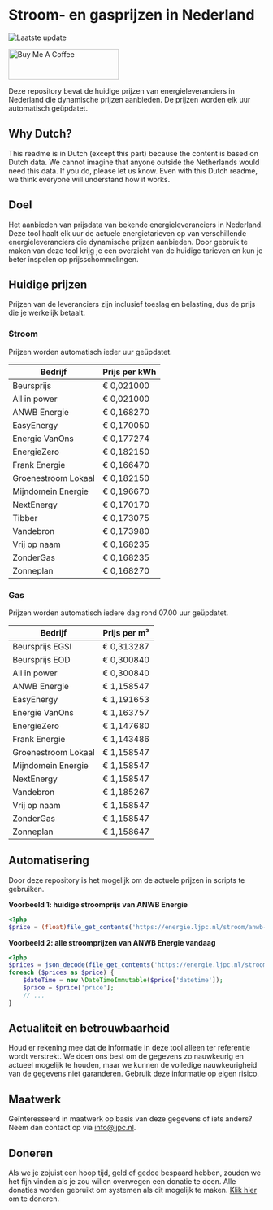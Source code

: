 # Stroom- en gasprijzen in Nederland

![Laatste update](https://img.shields.io/badge/laatste%20update-2025--10--06%2000%3A00%20CET-brightgreen)

<a href="https://www.buymeacoffee.com/Lars-" target="_blank"><img src="https://cdn.buymeacoffee.com/buttons/v2/default-orange.png" alt="Buy Me A Coffee" height="60" style="height: 60px !important;width: 217px !important;" ></a>

Deze repository bevat de huidige prijzen van energieleveranciers in Nederland die dynamische prijzen aanbieden. De prijzen worden elk uur automatisch geüpdatet.

## Why Dutch?

This readme is in Dutch (except this part) because the content is based on Dutch data. We cannot imagine that anyone outside the Netherlands would need this data. If you do, please let us know. Even with this Dutch readme, we think
everyone will understand how it works.

## Doel

Het aanbieden van prijsdata van bekende energieleveranciers in Nederland. Deze tool haalt elk uur de actuele energietarieven op van verschillende energieleveranciers die dynamische prijzen aanbieden. Door gebruik te maken van deze tool
krijg je een overzicht van de huidige tarieven en kun je beter inspelen op prijsschommelingen.

## Huidige prijzen

Prijzen van de leveranciers zijn inclusief toeslag en belasting, dus de prijs die je werkelijk betaalt.

### Stroom

Prijzen worden automatisch ieder uur geüpdatet.

 Bedrijf | Prijs per kWh 
---------|---------------
Beursprijs | € 0,021000
All in power | € 0,021000
ANWB Energie | € 0,168270
EasyEnergy | € 0,170050
Energie VanOns | € 0,177274
EnergieZero | € 0,182150
Frank Energie | € 0,166470
Groenestroom Lokaal | € 0,182150
Mijndomein Energie | € 0,196670
NextEnergy | € 0,170170
Tibber | € 0,173075
Vandebron | € 0,173980
Vrij op naam | € 0,168235
ZonderGas | € 0,168235
Zonneplan | € 0,168270


### Gas

Prijzen worden automatisch iedere dag rond 07.00 uur geüpdatet.

 Bedrijf | Prijs per m³ 
---------|--------------
Beursprijs EGSI | € 0,313287
Beursprijs EOD | € 0,300840
All in power | € 0,300840
ANWB Energie | € 1,158547
EasyEnergy | € 1,191653
Energie VanOns | € 1,163757
EnergieZero | € 1,147680
Frank Energie | € 1,143486
Groenestroom Lokaal | € 1,158547
Mijndomein Energie | € 1,158547
NextEnergy | € 1,158547
Vandebron | € 1,185267
Vrij op naam | € 1,158547
ZonderGas | € 1,158547
Zonneplan | € 1,158647


## Automatisering

Door deze repository is het mogelijk om de actuele prijzen in scripts te gebruiken.

**Voorbeeld 1: huidige stroomprijs van ANWB Energie**

```php
<?php
$price = (float)file_get_contents('https://energie.ljpc.nl/stroom/anwb-energie-nu.txt');

```

**Voorbeeld 2: alle stroomprijzen van ANWB Energie vandaag**

```php
<?php
$prices = json_decode(file_get_contents('https://energie.ljpc.nl/stroom/all-in-power-vandaag.json'),true);
foreach ($prices as $price) {
    $dateTime = new \DateTimeImmutable($price['datetime']);
    $price = $price['price'];
    // ...
}
```

## Actualiteit en betrouwbaarheid

Houd er rekening mee dat de informatie in deze tool alleen ter referentie wordt verstrekt. We doen ons best om de gegevens zo nauwkeurig en actueel mogelijk te houden, maar we kunnen de volledige nauwkeurigheid van de gegevens niet
garanderen. Gebruik deze informatie op eigen risico.

## Maatwerk

Geïnteresseerd in maatwerk op basis van deze gegevens of iets anders? Neem dan contact op
via [info@ljpc.nl](mailto:info@ljpc.nl?subject=Energie%20prijzen).

## Doneren

Als we je zojuist een hoop tijd, geld of gedoe bespaard hebben, zouden we het fijn vinden als je zou willen overwegen een
donatie te doen. Alle donaties worden gebruikt om systemen als dit mogelijk te
maken. [Klik hier](https://www.buymeacoffee.com/Lars-) om te doneren.
